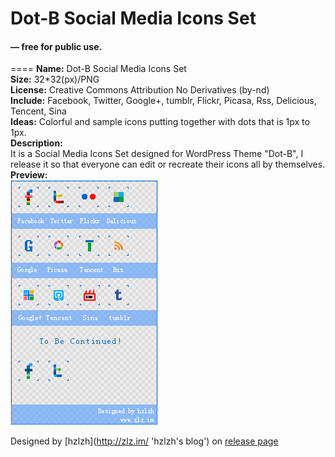 Dot-B Social Media Icons Set
===========

#### — free for public use.  
====
**Name:** Dot-B Social Media Icons Set  
**Size:** 32\*32(px)/PNG  
**License:** Creative Commons Attribution No Derivatives (by-nd)  
**Include:** Facebook, Twitter, Google+, tumblr, Flickr, Picasa, Rss, Delicious, Tencent, Sina  
**Ideas:** Colorful and sample icons putting together with dots that is 1px to 1px.  
**Description:**  
It is a Social Media Icons Set designed for WordPress Theme "Dot-B", I release it so that everyone can edit or recreate their icons all by themselves.  
**Preview:**  
![Dot-B-Icons-preview](https://github.com/hzlzh/Dot-B-Icons/raw/master/Dot-B-Icons-preview.png)

Designed by [hzlzh](http://zlz.im/ 'hzlzh's blog') on [release page](http://zlz.im/dot-b-social-media-icons-set-release/ 'Dot-B Social Media Icons Set Release')